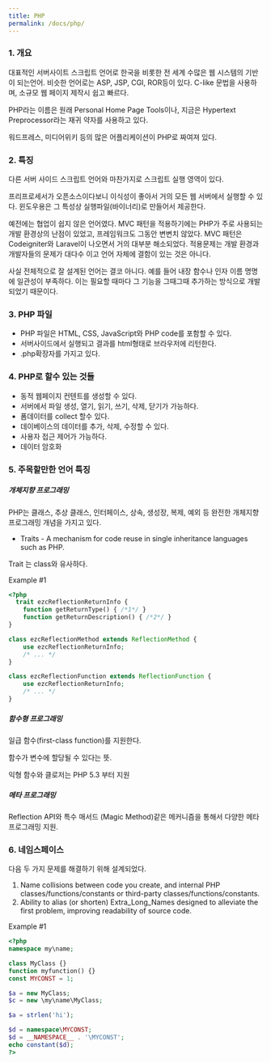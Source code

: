 ```yaml
---
title: PHP
permalink: /docs/php/
---
```


### 1. 개요

대표적인 서버사이트 스크립트 언어로 한국을 비롯한 전 세계 수많은 웹 시스템의 기반이 되는언어. 비슷한 언어로는 ASP, JSP, CGI, ROR등이 있다. C-like 문법을 사용하며, 소규모 웹 페이지 제작시 쉽고 빠르다.

PHP라는 이름은 원래 Personal Home Page Tools이나, 지금은 Hypertext Preprocessor라는 재귀 약자를 사용하고 있다.

워드프레스, 미디어위키 등의 많은 어플리케이션이 PHP로 짜여져 있다.

### 2. 특징

다른 서버 사이드 스크립트 언어와 마찬가지로 스크립트 실행 영역이 있다.

프리프로세서가 오픈소스이다보니 이식성이 좋아서 거의 모든 웹 서버에서 실행할 수 있다. 윈도우용은 그 특성상 실행파일(바이너리)로 만들어서 제공한다.

예전에는 협업이 쉽지 않은 언어였다. MVC 패턴을 적용하기에는 PHP가 주로 사용되는 개발 환경상의 난점이 있었고, 프레임워크도 그동안 변변치 않았다. MVC 패턴은 Codeigniter와 Laravel이 나오면서 거의 대부분 해소되었다. 적용문제는 개발 환경과 개발자들의 문제가 대다수 이고 언어 자체에 결함이 있는 것은 아니다.

사실 전체적으로 잘 설계된 언어는 결코 아니다. 예를 들어 내장 함수나 인자 이름 명명에 일관성이 부족하다. 이는 필요할 때마다 그 기능을 그때그때 추가하는 방식으로 개발되었기 때문이다.

### 3. PHP 파일

- PHP 파일은 HTML, CSS, JavaScript와 PHP code를 포함할 수 있다.
- 서버사이드에서 실행되고 결과를 html형태로 브라우저에 리턴한다.
- .php확장자를 가지고 있다.

### 4. PHP로 할수 있는 것들

- 동적 웹페이지 컨텐트를 생성할 수 있다.
- 서버에서 파일 생성, 열기, 읽기, 쓰기, 삭제, 닫기가 가능하다.
- 폼데이터를 collect 할수 있다.
- 데이베이스의 데이터를 추가, 삭제, 수정할 수 있다.
- 사용자 접근 제어가 가능하다.
- 데이터 암호화

### 5. 주목할만한 언어 특징

##### 개체지향 프로그래밍

PHP는 클래스, 추상 클래스, 인터페이스, 상속, 생성장, 복제, 예외 등 완전한 개체지향 프로그래밍 개념을 가지고 있다.

- Traits - A mechanism for code reuse in single inheritance languages such as PHP.

Trait 는 class와 유사하다.

Example #1

```php
<?php
  trait ezcReflectionReturnInfo {
    function getReturnType() { /*1*/ }
  	function getReturnDescription() { /*2*/ }
}

class ezcReflectionMethod extends ReflectionMethod {
    use ezcReflectionReturnInfo;
  	/* ... */
}

class ezcReflectionFunction extends ReflectionFunction {
    use ezcReflectionReturnInfo;
  	/* ... */
}
```



##### 함수형 프로그래밍

일급 함수(first-class function)를 지원한다.

함수가 변수에 할당될 수 있다는 뜻. 

익형 함수와 클로저는 PHP 5.3 부터 지원

##### 메타 프로그래밍

Reflection API와 특수 매서드 (Magic Method)같은 메커니즘을 통해서 다양한 메타 프로그래밍 지원.

### 6. 네임스페이스

다음 두 가지 문제를 해결하기 위해 설계되었다.

1. Name collisions between code you create, and internal PHP classes/functions/constants or third-party classes/functions/constants.
2. Ability to alias (or shorten) Extra_Long_Names designed to alleviate the first problem, improving readability of source code.

Example #1

```php
<?php
namespace my\name;

class MyClass {}
function myfunction() {}
const MYCONST = 1;

$a = new MyClass;
$c = new \my\name\MyClass;

$a = strlen('hi');

$d = namespace\MYCONST;
$d = __NAMESPACE__ . '\MYCONST';
echo constant($d);
?>
```

